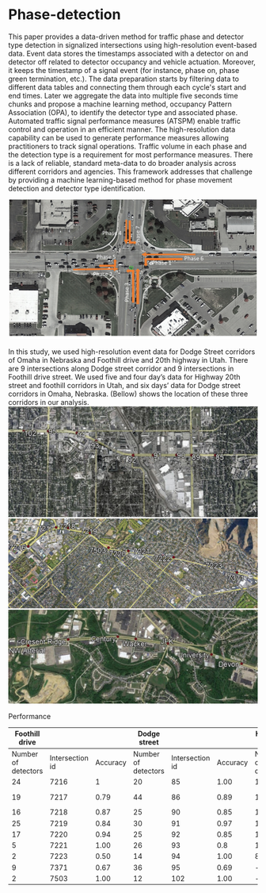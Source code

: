 # Phase-detection

This paper provides a data-driven method for traffic phase and detector type detection in signalized intersections using high-resolution event-based data. Event data stores the timestamps associated with a detector on and detector off related to detector occupancy and vehicle actuation. Moreover, it keeps the timestamp of a signal event (for instance, phase on, phase green termination, etc.). The data preparation starts by filtering data to different data tables and connecting them through each cycle's start and end times. Later we aggregate the data into multiple five seconds time chunks and propose a machine learning method, occupancy Pattern Association (OPA), to identify the detector type and associated phase. Automated traffic signal performance measures (ATSPM) enable traffic control and operation in an efficient manner. The high-resolution data capability can be used to generate performance measures allowing practitioners to track signal operations. Traffic volume in each phase and the detection type is a requirement for most performance measures. There is a lack of reliable, standard meta-data to do broader analysis across different corridors and agencies. This framework addresses that challenge by providing a machine learning-based method for phase movement detection and detector type identification.

<p align="center">
  <img src="phase.png" width="500"/>
</p>




In this study, we used high-resolution event data for Dodge Street corridors of Omaha in Nebraska and Foothill drive and 20th highway in Utah. There are 9 intersections along Dodge street corridor and 9 intersections in Foothill drive street. We used five and four day’s data for Highway 20th street and foothill corridors in Utah, and six days’ data for Dodge street corridors in Omaha, Nebraska. (Bellow) shows the location of these three corridors in our analysis.
![Alt text](dodge.png.jpg?raw=true "Title")
![Alt text](foothil.png?raw=true "Title")
![Alt text](20.png.jpg?raw=true "Title")


Performance 

|    Foothill drive          |                        |                 | Dodge street               |                        |                 | Highway 20                 |                         |                 |
|----------------------------|------------------------|-----------------|----------------------------|------------------------|-----------------|----------------------------|-------------------------|-----------------|
|     Number of detectors    |     Intersection id    |     Accuracy    |     Number of detectors    |     Intersection id    |     Accuracy    |     Number of detectors    |     Intersection id     |     Accuracy    |
|     24                     |     7216               |     1           |     20                     |     85                 |     1.00        |     16                     |     Century             |     0.87        |
|     19                     |     7217               |     0.79        |     44                     |     86                 |     0.89        |     14                     |     Crescent Ridge      |     0.86        |
|     16                     |     7218               |     0.87        |     25                     |     90                 |     0.85        |     17                     |     Devon               |     0.59        |
|     25                     |     7219               |     0.84        |     30                     |     91                 |     0.97        |     14                     |     JFK                 |     0.79        |
|     17                     |     7220               |     0.94        |     25                     |     92                 |     0.85        |     19                     |     NW Arterial         |     0.79        |
|     5                      |     7221               |     1.00        |     26                     |     93                 |     0.8         |     15                     |           University    |     0.73        |
|     2                      |     7223               |     0.50        |     14                     |     94                 |     1.00        |     8                      |     Wacker              |     0.75        |
|     9                      |     7371               |     0.67        |     36                     |     95                 |     0.69        |     -                      |     -                   |     -           |
|     2                      |     7503               |     1.00        |     12                     |     102                |     1.00        |     -                      |     -                   |     -           |
